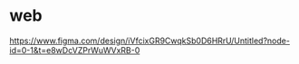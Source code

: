 # web
https://www.figma.com/design/iVfcixGR9CwqkSb0D6HRrU/Untitled?node-id=0-1&t=e8wDcVZPrWuWVxRB-0
